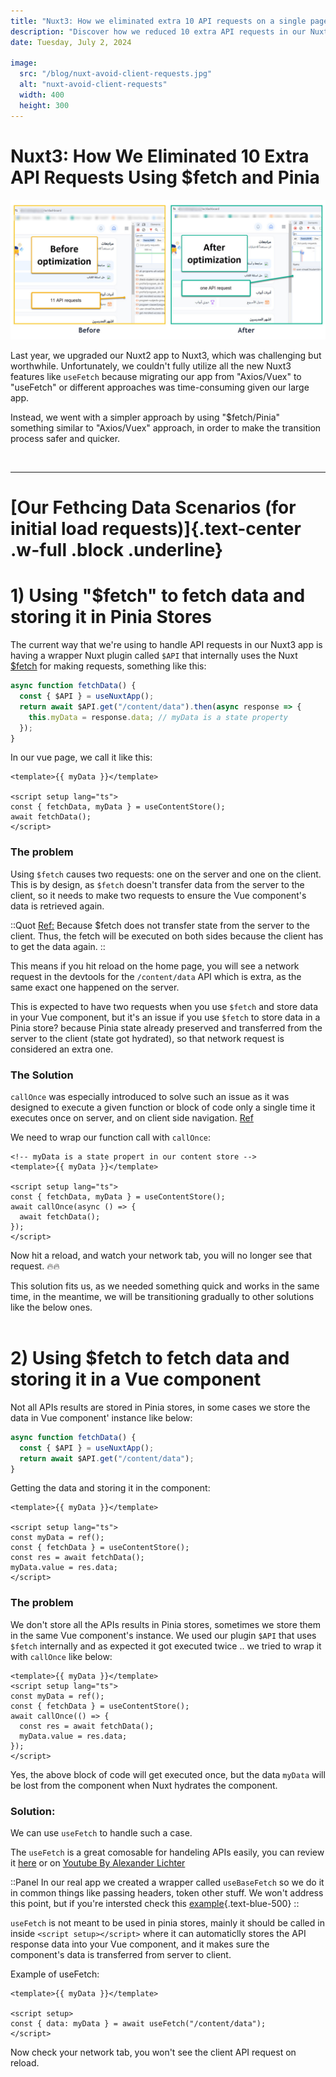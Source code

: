 ```yaml
---
title: "Nuxt3: How we eliminated extra 10 API requests on a single page using $fetch and Pinia"
description: "Discover how we reduced 10 extra API requests in our Nuxt3 app by using $fetch and Pinia. Learn our approach and solutions"
date: Tuesday, July 2, 2024

image:
  src: "/blog/nuxt-avoid-client-requests.jpg"
  alt: "nuxt-avoid-client-requests"
  width: 400
  height: 300
---
```


# Nuxt3: How We Eliminated 10 Extra API Requests Using $fetch and Pinia

![nuxt-avoid-client-requests](/blog/nuxt-avoid-client-requests.jpg)

Last year, we upgraded our Nuxt2 app to Nuxt3, which was challenging but worthwhile. Unfortunately, we couldn't fully utilize all the new Nuxt3 features like `useFetch` because migrating our app from "Axios/Vuex" to "useFetch" or different approaches was time-consuming given our large app.

Instead, we went with a simpler approach by using "$fetch/Pinia" something similar to "Axios/Vuex" approach, in order to make the transition process safer and quicker.

<br>
<hr>

# [Our Fethcing Data Scenarios (for initial load requests)]{.text-center .w-full .block .underline}

# 1) Using "$fetch" to fetch data and storing it in Pinia Stores

The current way that we're using to handle API requests in our Nuxt3 app is having a wrapper Nuxt plugin called `$API` that internally uses the Nuxt [$fetch](https://nuxt.com/docs/api/utils/dollarfetch) for making requests, something like this:

```js [stores/data.ts]
async function fetchData() {
  const { $API } = useNuxtApp();
  return await $API.get("/content/data").then(async response => {
    this.myData = response.data; // myData is a state property
  });
}
```

In our vue page, we call it like this:

```vue [pages/home.vue]
<template>{{ myData }}</template>

<script setup lang="ts">
const { fetchData, myData } = useContentStore();
await fetchData();
</script>
```

### The problem

Using `$fetch` causes two requests: one on the server and one on the client. This is by design, as `$fetch` doesn't transfer data from the server to the client, so it needs to make two requests to ensure the Vue component's data is retrieved again.

::Quot
[Ref:](https://nuxt.com/docs/api/utils/dollarfetch)
Because $fetch does not transfer state from the server to the client. Thus, the fetch will be executed on both sides because the client has to get the data again.
::

This means if you hit reload on the home page, you will see a network request in the devtools for the `/content/data` API which is extra, as the same exact one happened on the server.

This is expected to have two requests when you use `$fetch` and store data in your Vue component, but it's an issue if you use `$fetch` to store data in a Pinia store? because Pinia state already preserved and transferred from the server to the client (state got hydrated), so that network request is considered an extra one.

### The Solution

`callOnce` was especially introduced to solve such an issue as it was designed to execute a given function or block of code only a single time it executes once on server, and on client side navigation. [Ref](https://github.com/nuxt/nuxt/pull/24787)

We need to wrap our function call with `callOnce`:

```vue [pages/home.vue]
<!-- myData is a state propert in our content store -->
<template>{{ myData }}</template>

<script setup lang="ts">
const { fetchData, myData } = useContentStore();
await callOnce(async () => {
  await fetchData();
});
</script>
```

Now hit a reload, and watch your network tab, you will no longer see that request. 🔥🔥

This solution fits us, as we needed something quick and works in the same time, in the meantime, we will be transitioning gradually to other solutions like the below ones.
<br><br>

# 2) Using $fetch to fetch data and storing it in a Vue component

Not all APIs results are stored in Pinia stores, in some cases we store the data in Vue component' instance like below:

```js [stores/data.ts]
async function fetchData() {
  const { $API } = useNuxtApp();
  return await $API.get("/content/data");
}
```

Getting the data and storing it in the component:

```vue [home.vue]
<template>{{ myData }}</template>

<script setup lang="ts">
const myData = ref();
const { fetchData } = useContentStore();
const res = await fetchData();
myData.value = res.data;
</script>
```

### The problem

We don't store all the APIs results in Pinia stores, sometimes we store them in the same Vue component's instance. We used our plugin `$API` that uses `$fetch` internally and as expected it got executed twice .. we tried to wrap it with `callOnce` like below:

```vue [home.vue]
<template>{{ myData }}</template>
<script setup lang="ts">
const myData = ref();
const { fetchData } = useContentStore();
await callOnce(() => {
  const res = await fetchData();
  myData.value = res.data;
});
</script>
```

Yes, the above block of code will get executed once, but the data `myData` will be lost from the component when Nuxt hydrates the component.

### Solution:

We can use `useFetch` to handle such a case.

The `useFetch` is a great comosable for handeling APIs easily, you can review it [here](https://nuxt.com/docs/api/composables/use-fetch) or on [Youtube By Alexander Lichter](https://www.youtube.com/watch?v=njsGVmcWviY&t=2s)

::Panel
In our real app we created a wrapper called `useBaseFetch` so we do it in common things like passing headers, token other stuff. We won't address this point, but if you're intersted check this [example](https://gist.github.com/zuramai/784dd7c14ca6c4090ba6f00c93bb0a29){.text-blue-500}
::

`useFetch` is not meant to be used in pinia stores, mainly it should be called in inside `<script setup></script>` where it can automaticlly stores the API response data into your Vue component, and it makes sure the component's data is transferred from server to client.

Example of useFetch:

```vue [pages/home.vue]
<template>{{ myData }}</template>

<script setup>
const { data: myData } = await useFetch("/content/data");
</script>
```

Now check your network tab, you won't see the client API request on reload.

<br>
